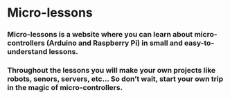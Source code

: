 # Micro-lessons

### Micro-lessons is a website where you can learn about micro-controllers (Arduino and Raspberry Pi) in small and easy-to-understand lessons.

### Throughout the lessons you will make your own projects like robots, senors, servers, etc... So don’t wait, start your own trip in the magic of micro-controllers.

